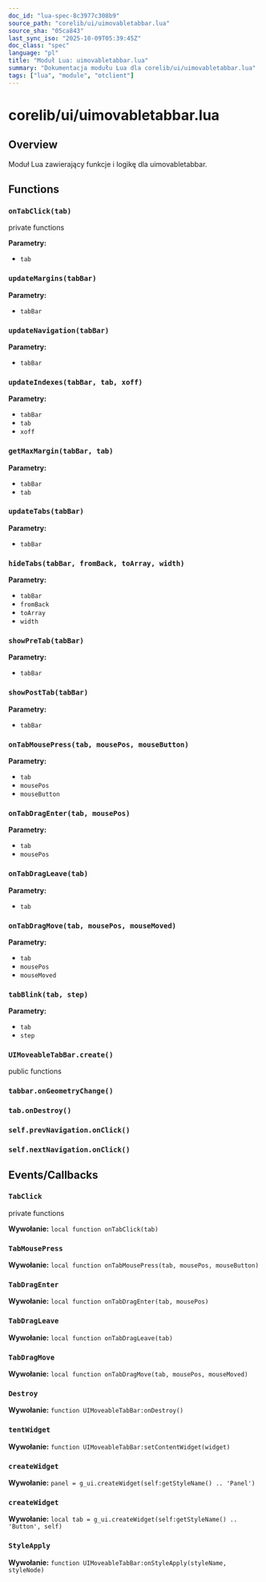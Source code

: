 ```yaml
---
doc_id: "lua-spec-8c3977c308b9"
source_path: "corelib/ui/uimovabletabbar.lua"
source_sha: "05ca843"
last_sync_iso: "2025-10-09T05:39:45Z"
doc_class: "spec"
language: "pl"
title: "Moduł Lua: uimovabletabbar.lua"
summary: "Dokumentacja modułu Lua dla corelib/ui/uimovabletabbar.lua"
tags: ["lua", "module", "otclient"]
---
```


# corelib/ui/uimovabletabbar.lua

## Overview

Moduł Lua zawierający funkcje i logikę dla uimovabletabbar.

## Functions

### `onTabClick(tab)`

private functions

**Parametry:**

- `tab`

### `updateMargins(tabBar)`

**Parametry:**

- `tabBar`

### `updateNavigation(tabBar)`

**Parametry:**

- `tabBar`

### `updateIndexes(tabBar, tab, xoff)`

**Parametry:**

- `tabBar`
- `tab`
- `xoff`

### `getMaxMargin(tabBar, tab)`

**Parametry:**

- `tabBar`
- `tab`

### `updateTabs(tabBar)`

**Parametry:**

- `tabBar`

### `hideTabs(tabBar, fromBack, toArray, width)`

**Parametry:**

- `tabBar`
- `fromBack`
- `toArray`
- `width`

### `showPreTab(tabBar)`

**Parametry:**

- `tabBar`

### `showPostTab(tabBar)`

**Parametry:**

- `tabBar`

### `onTabMousePress(tab, mousePos, mouseButton)`

**Parametry:**

- `tab`
- `mousePos`
- `mouseButton`

### `onTabDragEnter(tab, mousePos)`

**Parametry:**

- `tab`
- `mousePos`

### `onTabDragLeave(tab)`

**Parametry:**

- `tab`

### `onTabDragMove(tab, mousePos, mouseMoved)`

**Parametry:**

- `tab`
- `mousePos`
- `mouseMoved`

### `tabBlink(tab, step)`

**Parametry:**

- `tab`
- `step`

### `UIMoveableTabBar.create()`

public functions

### `tabbar.onGeometryChange()`

### `tab.onDestroy()`

### `self.prevNavigation.onClick()`

### `self.nextNavigation.onClick()`

## Events/Callbacks

### `TabClick`

private functions

**Wywołanie:** `local function onTabClick(tab)`

### `TabMousePress`

**Wywołanie:** `local function onTabMousePress(tab, mousePos, mouseButton)`

### `TabDragEnter`

**Wywołanie:** `local function onTabDragEnter(tab, mousePos)`

### `TabDragLeave`

**Wywołanie:** `local function onTabDragLeave(tab)`

### `TabDragMove`

**Wywołanie:** `local function onTabDragMove(tab, mousePos, mouseMoved)`

### `Destroy`

**Wywołanie:** `function UIMoveableTabBar:onDestroy()`

### `tentWidget`

**Wywołanie:** `function UIMoveableTabBar:setContentWidget(widget)`

### `createWidget`

**Wywołanie:** `panel = g_ui.createWidget(self:getStyleName() .. 'Panel')`

### `createWidget`

**Wywołanie:** `local tab = g_ui.createWidget(self:getStyleName() .. 'Button', self)`

### `StyleApply`

**Wywołanie:** `function UIMoveableTabBar:onStyleApply(styleName, styleNode)`

